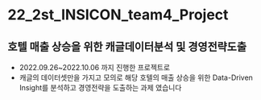 # 22_2st_INSICON_team4_Project
## 호텔 매출 상승을 위한 캐글데이터분석 및 경영전략도출
- 2022.09.26~2022.10.06 까지 진행한 프로젝트로
- 캐글의 데이터셋만을 가지고 모의로 해당 호텔의 매출 상승을 위한 Data-Driven Insight를 분석하고 경영전략을 도출하는 과제 였습니다
